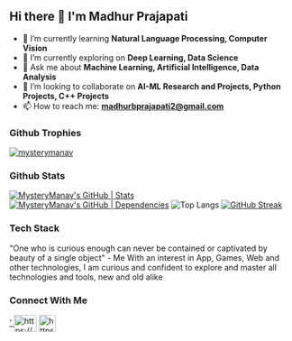 ## Hi there 👋 I'm Madhur Prajapati


- 🌱 I’m currently learning **Natural Language Processing, Computer Vision**
- 🔭 I’m currently exploring on **Deep Learning, Data Science**
- 💬 Ask me about **Machine Learning, Artificial Intelligence, Data Analysis**
- 👯 I’m looking to collaborate on **AI-ML Research and Projects, Python Projects, C++ Projects**
- 📫 How to reach me: **madhurbprajapati2@gmail.com**

### Github Trophies
<a href="https://github.com/ryo-ma/github-profile-trophy"><img src="https://github-profile-trophy.vercel.app/?username=mysterymanav" alt="mysterymanav" /></a>

### Github Stats
[![MysteryManav's GitHub | Stats](https://stats.quira.sh/MysteryManav/github?theme=dark)](https://quira.sh?utm_source=widgets&utm_campaign=MysteryManav)
[![MysteryManav's GitHub | Dependencies](https://stats.quira.sh/MysteryManav/dependencies?theme=dark)](https://quira.sh?utm_source=widgets&utm_campaign=MysteryManav)
![Top Langs](https://github-readme-stats.vercel.app/api/top-langs/?username=MysteryManav&langs_count=8)
[![GitHub Streak](https://streak-stats.demolab.com/?user=MysteryManav&theme=radical)](https://git.io/streak-stats)

### Tech Stack
"One who is curious enough can never be contained or captivated by beauty of a single object" - Me
With an interest in App, Games, Web and other technologies, I am curious and confident to explore and master all technologies and tools, new and old alike

### Connect With Me
<p align="left">
<a href="https://www.linkedin.com/in/madhur-prajapati-228b2a220/" target="_blank">'
<img align="center" src="https://cdn-icons-png.flaticon.com/512/174/174857.png" alt="https://www.linkedin.com/in/madhur-prajapati-228b2a220/" height="30" width="40" /></a>
<a href="https://twitter.com/notRealZero" target="_blank">
<img align="center" src="https://cdn-icons-png.flaticon.com/512/733/733579.png" alt="https://twitter.com/notRealZero" height="30" width="30" />
</a>
</p>

<!--
**MysteryManav/MysteryManav** is a ✨ _special_ ✨ repository because its `README.md` (this file) appears on your GitHub profile.

Here are some ideas to get you started:

- 🤔 I’m looking for help with ...
- 😄 Pronouns: ...
- ⚡ Fun fact: ...
-->
